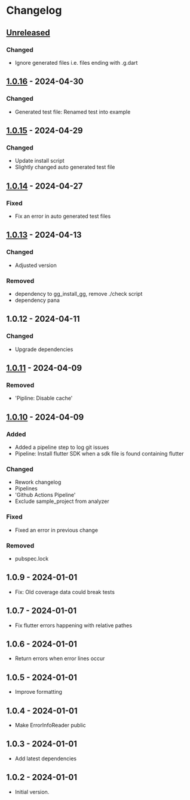 # Changelog

## [Unreleased]

### Changed

- Ignore generated files i.e. files ending with .g.dart

## [1.0.16] - 2024-04-30

### Changed

- Generated test file: Renamed test into example

## [1.0.15] - 2024-04-29

### Changed

- Update install script
- Slightly changed auto generated test file

## [1.0.14] - 2024-04-27

### Fixed

- Fix an error in auto generated test files

## [1.0.13] - 2024-04-13

### Changed

- Adjusted version

### Removed

- dependency to gg\_install\_gg, remove ./check script
- dependency pana

## 1.0.12 - 2024-04-11

### Changed

- Upgrade dependencies

## [1.0.11] - 2024-04-09

### Removed

- 'Pipline: Disable cache'

## [1.0.10] - 2024-04-09

### Added

- Added a pipeline step to log git issues
- Pipeline: Install flutter SDK when a sdk file is found containing flutter

### Changed

- Rework changelog
- Pipelines
- 'Github Actions Pipeline'
- Exclude sample\_project from analyzer

### Fixed

- Fixed an error in previous change

### Removed

- pubspec.lock

## 1.0.9 - 2024-01-01

- Fix: Old coverage data could break tests

## 1.0.7 - 2024-01-01

- Fix flutter errors happening with relative pathes

## 1.0.6 - 2024-01-01

- Return errors when error lines occur

## 1.0.5 - 2024-01-01

- Improve formatting

## 1.0.4 - 2024-01-01

- Make ErrorInfoReader public

## 1.0.3 - 2024-01-01

- Add latest dependencies

## 1.0.2 - 2024-01-01

- Initial version.

[Unreleased]: https://github.com/inlavigo/gg_test/compare/1.0.16...HEAD
[1.0.16]: https://github.com/inlavigo/gg_test/compare/1.0.15...1.0.16
[1.0.15]: https://github.com/inlavigo/gg_test/compare/1.0.14...1.0.15
[1.0.14]: https://github.com/inlavigo/gg_test/compare/1.0.13...1.0.14
[1.0.13]: https://github.com/inlavigo/gg_test/compare/1.0.12...1.0.13
[1.0.11]: https://github.com/inlavigo/gg_test/compare/1.0.10...1.0.11
[1.0.10]: https://github.com/inlavigo/gg_test/compare/1.0.9...1.0.10
